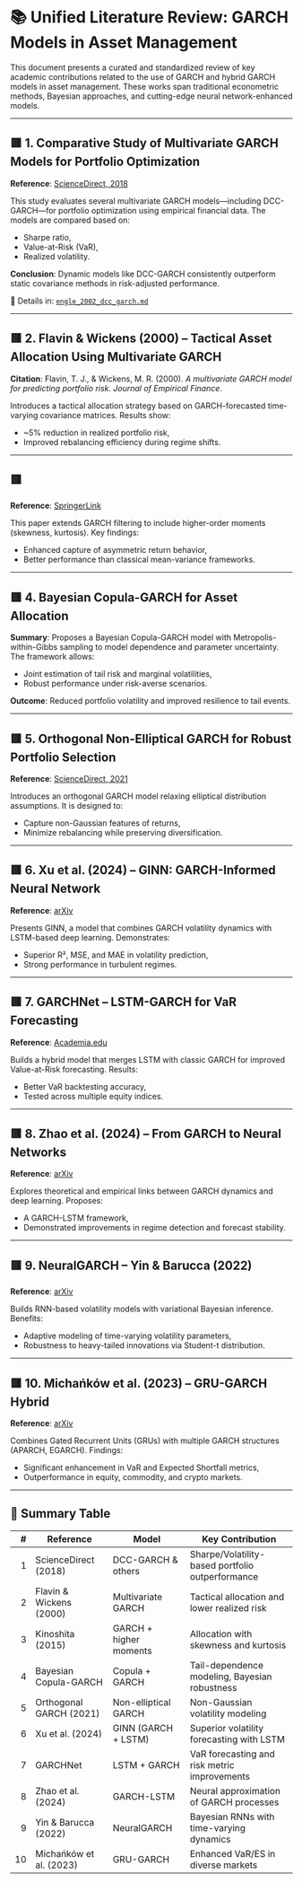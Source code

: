 # 📚 Unified Literature Review: GARCH Models in Asset Management

This document presents a curated and standardized review of key academic contributions related to the use of GARCH and hybrid GARCH models in asset management. These works span traditional econometric methods, Bayesian approaches, and cutting-edge neural network-enhanced models.

---

## 🟥 1. Comparative Study of Multivariate GARCH Models for Portfolio Optimization

**Reference**: [ScienceDirect, 2018](https://www.sciencedirect.com/science/article/pii/S106294081830038X)

This study evaluates several multivariate GARCH models—including DCC-GARCH—for portfolio optimization using empirical financial data. The models are compared based on:
- Sharpe ratio,
- Value-at-Risk (VaR),
- Realized volatility.

**Conclusion**: Dynamic models like DCC-GARCH consistently outperform static covariance methods in risk-adjusted performance.

📄 Details in: [`engle_2002_dcc_garch.md`](./engle_2002_dcc_garch.md)

---

## 🟥 2. Flavin & Wickens (2000) – Tactical Asset Allocation Using Multivariate GARCH

**Citation**: Flavin, T. J., & Wickens, M. R. (2000). _A multivariate GARCH model for predicting portfolio risk_. *Journal of Empirical Finance*.

Introduces a tactical allocation strategy based on GARCH-forecasted time-varying covariance matrices. Results show:
- ~5% reduction in realized portfolio risk,
- Improved rebalancing efficiency during regime shifts.

---

## 🟥
**Reference**: [SpringerLink](https://link.springer.com/article/10.1007/s00181-014-0871-1)

This paper extends GARCH filtering to include higher-order moments (skewness, kurtosis). Key findings:
- Enhanced capture of asymmetric return behavior,
- Better performance than classical mean-variance frameworks.

---

## 🟥 4. Bayesian Copula-GARCH for Asset Allocation

**Summary**: Proposes a Bayesian Copula-GARCH model with Metropolis-within-Gibbs sampling to model dependence and parameter uncertainty. The framework allows:
- Joint estimation of tail risk and marginal volatilities,
- Robust performance under risk-averse scenarios.

**Outcome**: Reduced portfolio volatility and improved resilience to tail events.

---

## 🟥 5. Orthogonal Non-Elliptical GARCH for Robust Portfolio Selection

**Reference**: [ScienceDirect, 2021](https://www.sciencedirect.com/science/article/pii/S0378426621000042)

Introduces an orthogonal GARCH model relaxing elliptical distribution assumptions. It is designed to:
- Capture non-Gaussian features of returns,
- Minimize rebalancing while preserving diversification.

---

## 🟥 6. Xu et al. (2024) – GINN: GARCH-Informed Neural Network

**Reference**: [arXiv](https://arxiv.org/html/2402.06642v1)

Presents GINN, a model that combines GARCH volatility dynamics with LSTM-based deep learning. Demonstrates:
- Superior R², MSE, and MAE in volatility prediction,
- Strong performance in turbulent regimes.

---

## 🟥 7. GARCHNet – LSTM-GARCH for VaR Forecasting

**Reference**: [Academia.edu](https://www.academia.edu/119434615/GARCHNet_Value_at_Risk_Forecasting_with_GARCH_Models_Based_on_Neural_Networks)

Builds a hybrid model that merges LSTM with classic GARCH for improved Value-at-Risk forecasting. Results:
- Better VaR backtesting accuracy,
- Tested across multiple equity indices.

---

## 🟥 8. Zhao et al. (2024) – From GARCH to Neural Networks

**Reference**: [arXiv](https://arxiv.org/html/2402.06642v1)

Explores theoretical and empirical links between GARCH dynamics and deep learning. Proposes:
- A GARCH-LSTM framework,
- Demonstrated improvements in regime detection and forecast stability.

---

## 🟥 9. NeuralGARCH – Yin & Barucca (2022)

**Reference**: [arXiv](https://arxiv.org/abs/2202.11285)

Builds RNN-based volatility models with variational Bayesian inference. Benefits:
- Adaptive modeling of time-varying volatility parameters,
- Robustness to heavy-tailed innovations via Student-t distribution.

---

## 🟥 10. Michańków et al. (2023) – GRU-GARCH Hybrid

**Reference**: [arXiv](https://arxiv.org/abs/2310.01063)

Combines Gated Recurrent Units (GRUs) with multiple GARCH structures (APARCH, EGARCH). Findings:
- Significant enhancement in VaR and Expected Shortfall metrics,
- Outperformance in equity, commodity, and crypto markets.

---

## 📌 Summary Table

| # | Reference | Model | Key Contribution |
|--:|-----------|--------|------------------|
| 1 | ScienceDirect (2018) | DCC-GARCH & others | Sharpe/Volatility-based portfolio outperformance |
| 2 | Flavin & Wickens (2000) | Multivariate GARCH | Tactical allocation and lower realized risk |
| 3 | Kinoshita (2015) | GARCH + higher moments | Allocation with skewness and kurtosis |
| 4 | Bayesian Copula-GARCH | Copula + GARCH | Tail-dependence modeling, Bayesian robustness |
| 5 | Orthogonal GARCH (2021) | Non-elliptical GARCH | Non-Gaussian volatility modeling |
| 6 | Xu et al. (2024) | GINN (GARCH + LSTM) | Superior volatility forecasting with LSTM |
| 7 | GARCHNet | LSTM + GARCH | VaR forecasting and risk metric improvements |
| 8 | Zhao et al. (2024) | GARCH-LSTM | Neural approximation of GARCH processes |
| 9 | Yin & Barucca (2022) | NeuralGARCH | Bayesian RNNs with time-varying dynamics |
|10 | Michańków et al. (2023) | GRU-GARCH | Enhanced VaR/ES in diverse markets |


